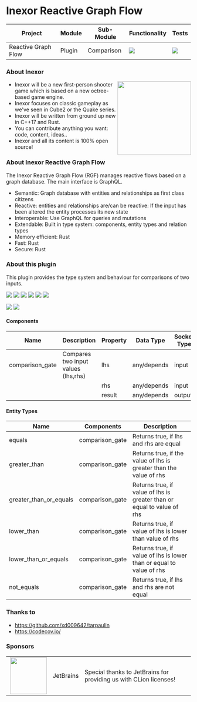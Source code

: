 # Inexor Reactive Graph Flow

| Project             | Module | Sub-Module  | Functionality                                                        | Tests                                                                                                                                                            |
|---------------------|--------|-------------|----------------------------------------------------------------------|------------------------------------------------------------------------------------------------------------------------------------------------------------------|
| Reactive Graph Flow | Plugin | Comparison  | <img src="https://img.shields.io/badge/state-completed-brightgreen"> | [<img src="https://img.shields.io/codecov/c/github/aschaeffer/inexor-rgf-plugin-comparison">](https://app.codecov.io/gh/aschaeffer/inexor-rgf-plugin-comparison) |

### About Inexor

<a href="https://inexor.org/">
<img align="right" width="200" height="200" src="https://raw.githubusercontent.com/inexorgame/inexor-rgf-plugin-comparison/main/docs/images/inexor_2.png">
</a>

* Inexor will be a new first-person shooter game which is based on a new octree-based game engine.
* Inexor focuses on classic gameplay as we've seen in Cube2 or the Quake series.
* Inexor will be written from ground up new in C++17 and Rust.
* You can contribute anything you want: code, content, ideas..
* Inexor and all its content is 100% open source!

### About Inexor Reactive Graph Flow

The Inexor Reactive Graph Flow (RGF) manages reactive flows based on a graph database. The main interface is GraphQL.

* Semantic: Graph database with entities and relationships as first class citizens
* Reactive: entities and relationships are/can be reactive: If the input has been altered the entity processes its new state
* Interoperable: Use GraphQL for queries and mutations
* Extendable: Built in type system: components, entity types and relation types
* Memory efficient: Rust
* Fast: Rust
* Secure: Rust

### About this plugin

This plugin provides the type system and behaviour for comparisons of two inputs.

[<img src="https://img.shields.io/badge/Language-Rust-brightgreen">](https://www.rust-lang.org/)
[<img src="https://img.shields.io/badge/Platforms-Linux%20%26%20Windows-brightgreen">]()
[<img src="https://img.shields.io/github/workflow/status/inexorgame/inexor-rgf-plugin-comparison/Rust">](https://github.com/inexorgame/inexor-rgf-plugin-comparison/actions?query=workflow%3ARust)
[<img src="https://img.shields.io/github/last-commit/inexorgame/inexor-rgf-plugin-comparison">]()
[<img src="https://img.shields.io/github/languages/code-size/inexorgame/inexor-rgf-plugin-comparison">]()
[<img src="https://img.shields.io/codecov/c/github/aschaeffer/inexor-rgf-plugin-comparison">](https://app.codecov.io/gh/aschaeffer/inexor-rgf-plugin-comparison)

[<img src="https://img.shields.io/github/license/inexorgame/inexor-rgf-plugin-comparison">](https://github.com/inexorgame/inexor-rgf-plugin-comparison/blob/main/LICENSE)
[<img src="https://img.shields.io/discord/698219248954376256?logo=discord">](https://discord.com/invite/acUW8k7)

#### Components

| Name            | Description                         | Property | Data Type   | Socket Type |
|-----------------|-------------------------------------|----------|-------------|-------------|
| comparison_gate | Compares two input values (lhs,rhs) | lhs      | any/depends | input       |
|                 |                                     | rhs      | any/depends | input       |
|                 |                                     | result   | any/depends | output      |

#### Entity Types

| Name                   | Components      | Description                                                            |
|------------------------|-----------------|------------------------------------------------------------------------|
| equals                 | comparison_gate | Returns true, if lhs and rhs are equal                                 |
| greater_than           | comparison_gate | Returns true, if the value of lhs is greater than the value of rhs     |
| greater_than_or_equals | comparison_gate | Returns true, if value of lhs is greater than or equal to value of rhs |
| lower_than             | comparison_gate | Returns true, if value of lhs is lower than value of rhs               |
| lower_than_or_equals   | comparison_gate | Returns true, if value of lhs is lower than or equal to value of rhs   |
| not_equals             | comparison_gate | Returns true, if lhs and rhs are not equal                             |

### Thanks to

* https://github.com/xd009642/tarpaulin
* https://codecov.io/

### Sponsors

|                                                                                                                                                                                                                                  |           |                                                                   |
|----------------------------------------------------------------------------------------------------------------------------------------------------------------------------------------------------------------------------------|-----------|-------------------------------------------------------------------|
| <a href="https://www.jetbrains.com/?from=github.com/inexorgame"><img align="right" width="100" height="100" src="https://raw.githubusercontent.com/inexorgame/inexor-rgf-plugin-comparison/main/docs/images/icon_CLion.svg"></a> | JetBrains | Special thanks to JetBrains for providing us with CLion licenses! |
